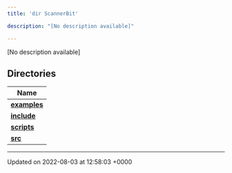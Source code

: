 ```yaml
---
title: 'dir ScannerBit'

description: "[No description available]"

---
```







[No description available]

## Directories

| Name           |
| -------------- |
| **[examples](/documentation/code/darkbit/files/dir_bbbfd0702f0dc7aacadf18c210711818/#dir-examples)**  |
| **[include](/documentation/code/darkbit/files/dir_05fbb9f424d9ed4288dc7709debd0ffd/#dir-include)**  |
| **[scripts](/documentation/code/darkbit/files/dir_95fb20c9c5d248cde58c08d66c64d998/#dir-scripts)**  |
| **[src](/documentation/code/darkbit/files/dir_7e7214566a1bf7120f8297a8773531b2/#dir-src)**  |






-------------------------------

Updated on 2022-08-03 at 12:58:03 +0000
